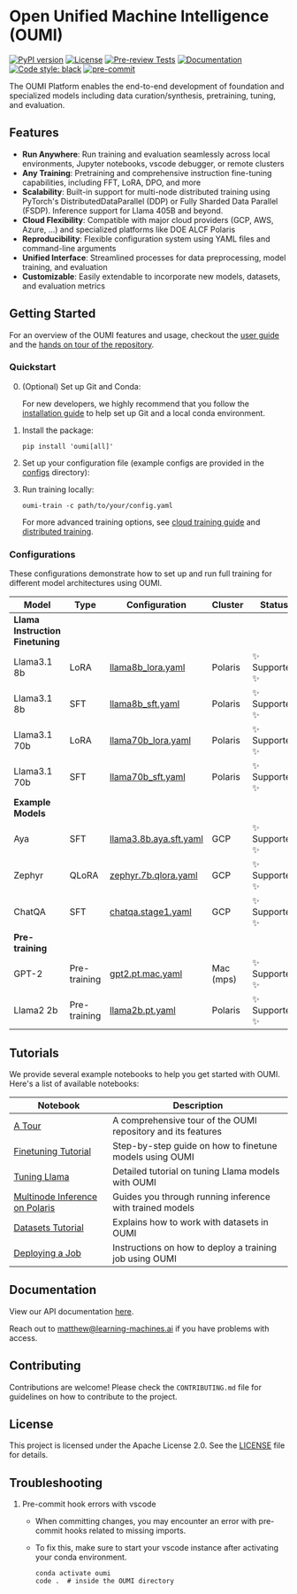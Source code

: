 # Open Unified Machine Intelligence (OUMI)

[![PyPI version](https://badge.fury.io/py/oumi.svg)](https://badge.fury.io/py/oumi)
[![License](https://img.shields.io/badge/License-Apache%202.0-blue.svg)](https://opensource.org/licenses/Apache-2.0)
[![Pre-review Tests](https://github.com/oumi-ai/oumi/actions/workflows/pretest.yaml/badge.svg?branch=main)](https://github.com/oumi-ai/oumi/actions/workflows/pretest.yaml)
[![Documentation](https://img.shields.io/badge/docs-oumi-blue.svg)](https://learning-machines.ai/docs/latest/index.html)
[![Code style: black](https://img.shields.io/badge/code%20style-black-000000.svg)](https://github.com/psf/black)
[![pre-commit](https://img.shields.io/badge/pre--commit-enabled-brightgreen?logo=pre-commit)](https://github.com/pre-commit/pre-commit)

The OUMI Platform enables the end-to-end development of foundation and specialized models including data curation/synthesis, pretraining, tuning, and evaluation.

## Features

- **Run Anywhere**: Run training and evaluation seamlessly across local environments, Jupyter notebooks, vscode debugger, or remote clusters
- **Any Training**: Pretraining and comprehensive instruction fine-tuning capabilities, including FFT, LoRA, DPO, and more
- **Scalability**: Built-in support for multi-node distributed training using PyTorch's DistributedDataParallel (DDP) or Fully Sharded Data Parallel (FSDP). Inference support for Llama 405B and beyond.
- **Cloud Flexibility**: Compatible with major cloud providers (GCP, AWS, Azure, ...) and specialized platforms like DOE ALCF Polaris
- **Reproducibility**: Flexible configuration system using YAML files and command-line arguments
- **Unified Interface**: Streamlined processes for data preprocessing, model training, and evaluation
- **Customizable**: Easily extendable to incorporate new models, datasets, and evaluation metrics

## Getting Started

For an overview of the OUMI features and usage, checkout the [user guide](/USAGE.md) and the [hands on tour of the repository](/notebooks/OUMI%20-%20A%20Tour.ipynb).

### Quickstart

0. (Optional) Set up Git and Conda:

   For new developers, we highly recommend that you follow the [installation guide](/docs/DEV_SETUP.md) to help set up Git and a local conda environment.

1. Install the package:

   ```shell
   pip install 'oumi[all]'
   ```

2. Set up your configuration file (example configs are provided in the [configs](/configs) directory):

3. Run training locally:

   ```shell
   oumi-train -c path/to/your/config.yaml
   ```

   For more advanced training options, see [cloud training guide](/docs/CLOUD_TRAINING.md) and [distributed training](/docs/DISTRIBUTED_TRAINING.md).

### Configurations

These configurations demonstrate how to set up and run full training for different model architectures using OUMI.

| Model | Type | Configuration | Cluster | Status |
|-------|------|---------------|---------|--------|
| **Llama Instruction Finetuning** | | | | |
| Llama3.1 8b | LoRA | [llama8b_lora.yaml](/configs/oumi/jobs/polaris/llama8b_lora.yaml) | Polaris | ✨ Supported ✨ |
| Llama3.1 8b | SFT | [llama8b_sft.yaml](/configs/oumi/jobs/polaris/llama8b_sft.yaml) | Polaris | ✨ Supported ✨ |
| Llama3.1 70b | LoRA | [llama70b_lora.yaml](/configs/oumi/jobs/polaris/llama70b_lora.yaml) | Polaris | ✨ Supported ✨ |
| Llama3.1 70b | SFT | [llama70b_sft.yaml](/configs/oumi/jobs/polaris/llama70b_sft.yaml) | Polaris | ✨ Supported ✨ |
| **Example Models** | | | | |
| Aya | SFT | [llama3.8b.aya.sft.yaml](/configs/oumi/llama3.8b.aya.sft.yaml) | GCP | ✨ Supported ✨ |
| Zephyr |QLoRA | [zephyr.7b.qlora.yaml](/configs/oumi/zephyr.7b/sft/qlora.yaml) | GCP | ✨ Supported ✨ |
| ChatQA | SFT | [chatqa.stage1.yaml](/configs/oumi/chatqa/chatqa.stage1.yaml) | GCP | ✨ Supported ✨ |
| **Pre-training** | | | | |
| GPT-2 | Pre-training | [gpt2.pt.mac.yaml](/configs/oumi/gpt2.pt.mac.yaml) | Mac (mps) | ✨ Supported ✨ |
| Llama2 2b | Pre-training | [llama2b.pt.yaml](/configs/oumi/llama2b.pt.yaml) | Polaris | ✨ Supported ✨ |

## Tutorials

We provide several example notebooks to help you get started with OUMI. Here's a list of available notebooks:

| Notebook | Description |
|----------|-------------|
| [A Tour](/notebooks/OUMI%20-%20A%20Tour.ipynb) | A comprehensive tour of the OUMI repository and its features |
| [Finetuning Tutorial](/notebooks/OUMI%20-%20Finetuning%20Tutorial.ipynb) | Step-by-step guide on how to finetune models using OUMI |
| [Tuning Llama](/notebooks/OUMI%20-%20Tuning%20Llama.ipynb) | Detailed tutorial on tuning Llama models with OUMI |
| [Multinode Inference on Polaris](/notebooks/OUMI%20-%20Multinode%20Inference%20on%20Polaris.ipynb) | Guides you through running inference with trained models |
| [Datasets Tutorial](/notebooks/OUMI%20-%20Datasets%20Tutorial.ipynb) | Explains how to work with datasets in OUMI |
| [Deploying a Job](/notebooks/OUMI%20-%20Deploying%20a%20Job.ipynb) | Instructions on how to deploy a training job using OUMI |

## Documentation

View our API documentation [here](https://learning-machines.ai/docs/latest/index.html).

Reach out to <matthew@learning-machines.ai> if you have problems with access.

## Contributing

Contributions are welcome! Please check the `CONTRIBUTING.md` file for guidelines on how to contribute to the project.

## License

This project is licensed under the Apache License 2.0. See the [LICENSE](LICENSE) file for details.

## Troubleshooting

1. Pre-commit hook errors with vscode
   - When committing changes, you may encounter an error with pre-commit hooks related to missing imports.
   - To fix this, make sure to start your vscode instance after activating your conda environment.

     ```shell
     conda activate oumi
     code .  # inside the OUMI directory
     ```
